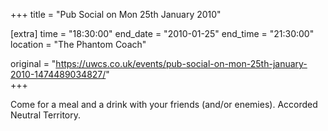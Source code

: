 +++
title = "Pub Social on Mon 25th January 2010"

[extra]
time = "18:30:00"
end_date = "2010-01-25"
end_time = "21:30:00"
location = "The Phantom Coach"

original = "https://uwcs.co.uk/events/pub-social-on-mon-25th-january-2010-1474489034827/"    
+++

Come for a meal and a drink with your friends (and/or enemies). Accorded Neutral Territory.

